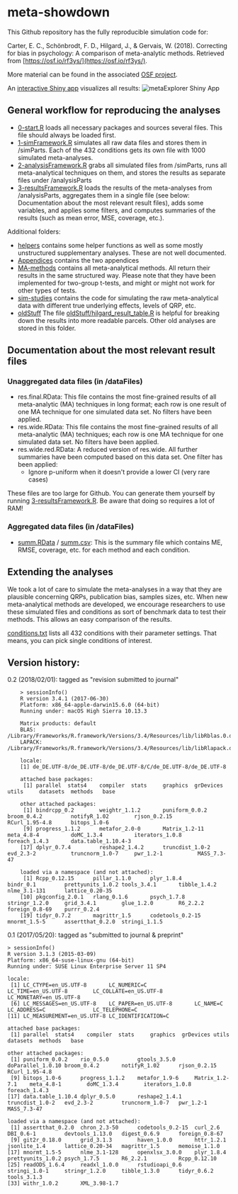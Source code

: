# meta-showdown

This Github repository has the fully reproducible simulation code for:

Carter, E. C., Schönbrodt, F. D., Hilgard, J., & Gervais, W. (2018). Correcting for bias in psychology: A comparison of meta-analytic methods. Retrieved from [https://osf.io/rf3ys/](https://osf.io/rf3ys/).

More material can be found in the associated [OSF project](https://osf.io/rf3ys/).

An [interactive Shiny app](http://shinyapps.org/apps/metaExplorer/) visualizes all results:
![metaExplorer Shiny App](Shiny/metaExplorer/teaserpic.png)

## General workflow for reproducing the analyses

- [0-start.R](0-start.R) loads all necessary packages and sources several files. This file should always be loaded first.
- [1-simFramework.R](1-simFramework.R) simulates all raw data files and stores them in /simParts. Each of the 432 conditions gets its own file with 1000 simulated meta-analyses.
- [2-analysisFramework.R](2-analysisFramework.R) grabs all simulated files from /simParts, runs all meta-analytical techniques on them, and stores the results as separate files under /analysisParts
- [3-resultsFramework.R](3-resultsFramework.R) loads the results of the meta-analyses from /analysisParts, aggregates them in a single file (see below: Documentation about the most relevant result files), adds some variables, and applies some filters, and computes summaries of the results (such as mean error, MSE, coverage, etc.). 

Additional folders:

- [helpers](helpers) contains some helper functions as well as some mostly unstructured supplementary analyses. These are not well documented.
- [Appendices](Appendices) contains the two appendices
- [MA-methods](MA-methods) contains all meta-analytical methods. All return their results in the same structured way. Please note that they have been implemented for two-group t-tests, and might or might not work for other types of tests.
- [sim-studies](sim-studies) contains the code for simulating the raw meta-analytical data with different true underlying effects, levels of QRP, etc.
- [oldStuff](oldStuff) The file [oldStuff/hilgard_result_table.R](oldStuff/hilgard_result_table.R) is helpful for breaking down the results into more readable parcels. Other old analyses are stored in this folder.

## Documentation about the most relevant result files

### Unaggregated data files (in /dataFiles)
- res.final.RData: This file contains the most fine-grained results of all meta-analytic (MA) techniques in long format; each row is one result of one MA technique for one simulated data set. No filters have been applied.
- res.wide.RData: This file contains the most fine-grained results of all meta-analytic (MA) techniques; each row is one MA technique for one simulated data set. No filters have been applied.
- res.wide.red.RData: A reduced version of res.wide. All further summaries have been computed based on this data set. One filter has been applied:
	- Ignore p-uniform when it doesn't provide a lower CI (very rare cases)
	
These files are too large for Github. You can generate them yourself by running [3-resultsFramework.R](3-resultsFramework.R). Be aware that doing so requires a lot of RAM!

### Aggregated data files (in /dataFiles)
- [summ.RData](dataFiles/summ.RData) / [summ.csv](dataFiles/summ.csv): This is the summary file which contains ME, RMSE, coverage, etc. for each method and each condition.


## Extending the analyses

We took a lot of care to simulate the meta-analyses in a way that they are plausible concerning QRPs, publication bias, samples sizes, etc. When new meta-analytical methods are developed, we encourage researchers to use these simulated files and conditions as sort of benchmark data to test their methods. This allows an easy comparison of the results.

[conditions.txt](simParts/conditions.txt) lists all 432 conditions with their parameter settings. That means, you can pick single conditions of interest.

## Version history:

0.2 (2018/02/01): tagged as "revision submitted to journal"

		> sessionInfo()
		R version 3.4.1 (2017-06-30)
		Platform: x86_64-apple-darwin15.6.0 (64-bit)
		Running under: macOS High Sierra 10.13.3

		Matrix products: default
		BLAS: /Library/Frameworks/R.framework/Versions/3.4/Resources/lib/libRblas.0.dylib
		LAPACK: /Library/Frameworks/R.framework/Versions/3.4/Resources/lib/libRlapack.dylib

		locale:
		[1] de_DE.UTF-8/de_DE.UTF-8/de_DE.UTF-8/C/de_DE.UTF-8/de_DE.UTF-8

		attached base packages:
		 [1] parallel  stats4    compiler  stats     graphics  grDevices utils     datasets  methods   base     

		other attached packages:
		 [1] bindrcpp_0.2        weightr_1.1.2       puniform_0.0.2      broom_0.4.2         notifyR_1.02        rjson_0.2.15        RCurl_1.95-4.8      bitops_1.0-6       
		 [9] progress_1.1.2      metafor_2.0-0       Matrix_1.2-11       meta_4.8-4          doMC_1.3.4          iterators_1.0.8     foreach_1.4.3       data.table_1.10.4-3
		[17] dplyr_0.7.4         reshape2_1.4.2      truncdist_1.0-2     evd_2.3-2           truncnorm_1.0-7     pwr_1.2-1           MASS_7.3-47        

		loaded via a namespace (and not attached):
		 [1] Rcpp_0.12.15      pillar_1.1.0      plyr_1.8.4        bindr_0.1         prettyunits_1.0.2 tools_3.4.1       tibble_1.4.2      nlme_3.1-131      lattice_0.20-35  
		[10] pkgconfig_2.0.1   rlang_0.1.6       psych_1.7.8       stringr_1.2.0     grid_3.4.1        glue_1.2.0        R6_2.2.2          foreign_0.8-69    purrr_0.2.4      
		[19] tidyr_0.7.2       magrittr_1.5      codetools_0.2-15  mnormt_1.5-5      assertthat_0.2.0  stringi_1.1.5    
    


0.1 (2017/05/20): tagged as "submitted to journal & preprint"

    > sessionInfo()
    R version 3.1.3 (2015-03-09)
    Platform: x86_64-suse-linux-gnu (64-bit)
    Running under: SUSE Linux Enterprise Server 11 SP4
    
    locale:
     [1] LC_CTYPE=en_US.UTF-8       LC_NUMERIC=C               LC_TIME=en_US.UTF-8        LC_COLLATE=en_US.UTF-8     LC_MONETARY=en_US.UTF-8   
     [6] LC_MESSAGES=en_US.UTF-8    LC_PAPER=en_US.UTF-8       LC_NAME=C                  LC_ADDRESS=C               LC_TELEPHONE=C            
    [11] LC_MEASUREMENT=en_US.UTF-8 LC_IDENTIFICATION=C       
    
    attached base packages:
     [1] parallel  stats4    compiler  stats     graphics  grDevices utils     datasets  methods   base     
    
    other attached packages:
     [1] puniform_0.0.2    rio_0.5.0         gtools_3.5.0      doParallel_1.0.10 broom_0.4.2       notifyR_1.02      rjson_0.2.15      RCurl_1.95-4.8   
     [9] bitops_1.0-6      progress_1.1.2    metafor_1.9-6     Matrix_1.2-7.1    meta_4.8-1        doMC_1.3.4        iterators_1.0.8   foreach_1.4.3    
    [17] data.table_1.10.4 dplyr_0.5.0       reshape2_1.4.1    truncdist_1.0-2   evd_2.3-2         truncnorm_1.0-7   pwr_1.2-1         MASS_7.3-47      
    
    loaded via a namespace (and not attached):
     [1] assertthat_0.2.0  chron_2.3-50      codetools_0.2-15  curl_2.6          DBI_0.6-1         devtools_1.13.0   digest_0.6.9      foreign_0.8-67   
     [9] git2r_0.18.0      grid_3.1.3        haven_1.0.0       httr_1.2.1        jsonlite_1.4      lattice_0.20-34   magrittr_1.5      memoise_1.1.0    
    [17] mnormt_1.5-5      nlme_3.1-128      openxlsx_3.0.0    plyr_1.8.4        prettyunits_1.0.2 psych_1.7.5       R6_2.2.1          Rcpp_0.12.10     
    [25] readODS_1.6.4     readxl_1.0.0      rstudioapi_0.6    stringi_1.0-1     stringr_1.2.0     tibble_1.3.0      tidyr_0.6.2       tools_3.1.3      
    [33] withr_1.0.2       XML_3.98-1.7   
